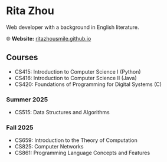 # Rita Zhou

Web developer with a background in English literature.

🌐 **Website:** [ritazhousmile.github.io](https://ritazhousmile.github.io/)

## Courses
- CS415: Introduction to Computer Science I (Python)
- CS416: Introduction to Computer Science II (Java)
- CS420: Foundations of Programming for Digital Systems (C)

### Summer 2025
- CS515: Data Structures and Algorithms 

### Fall 2025
- CS659: Introduction to the Theory of Computation
- CS825: Computer Networks
- CS861: Programming Language Concepts and Features


